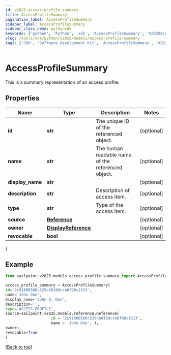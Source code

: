 ```yaml
---
id: v2025-access-profile-summary
title: AccessProfileSummary
pagination_label: AccessProfileSummary
sidebar_label: AccessProfileSummary
sidebar_class_name: pythonsdk
keywords: ['python', 'Python', 'sdk', 'AccessProfileSummary', 'V2025AccessProfileSummary'] 
slug: /tools/sdk/python/v2025/models/access-profile-summary
tags: ['SDK', 'Software Development Kit', 'AccessProfileSummary', 'V2025AccessProfileSummary']
---
```


# AccessProfileSummary

This is a summary representation of an access profile.

## Properties

Name | Type | Description | Notes
------------ | ------------- | ------------- | -------------
**id** | **str** | The unique ID of the referenced object. | [optional] 
**name** | **str** | The human readable name of the referenced object. | [optional] 
**display_name** | **str** |  | [optional] 
**description** | **str** | Description of access item. | [optional] 
**type** | **str** | Type of the access item. | [optional] 
**source** | [**Reference**](reference) |  | [optional] 
**owner** | [**DisplayReference**](display-reference) |  | [optional] 
**revocable** | **bool** |  | [optional] 
}

## Example

```python
from sailpoint.v2025.models.access_profile_summary import AccessProfileSummary

access_profile_summary = AccessProfileSummary(
id='2c91808568c529c60168cca6f90c1313',
name='John Doe',
display_name='John Q. Doe',
description='',
type='ACCESS_PROFILE',
source=sailpoint.v2025.models.reference.Reference(
                    id = '2c91808568c529c60168cca6f90c1313', 
                    name = 'John Doe', ),
owner=,
revocable=True
)

```
[[Back to top]](#) 

